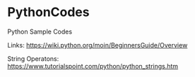 # PythonCodes
Python Sample Codes

Links:
https://wiki.python.org/moin/BeginnersGuide/Overview

String Operatons:
https://www.tutorialspoint.com/python/python_strings.htm

